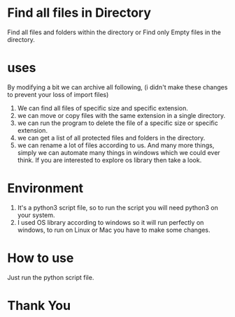 # Find all files in Directory
 Find all files and folders within the directory or Find only Empty files in the directory.
# uses 
 By modifying a bit we can archive all following, (i didn't make these changes to prevent your loss of import files)
 1. We can find all files of specific size and specific extension.
 2. we can move or copy files with the same extension in a single directory.
 3. we can run the program to delete the file of a specific size or specific extension.
 4. we can get a list of all protected files and folders in the directory.
 5. we can rename a lot of files according to us.
 And many more things, simply we can automate many things in windows which we could ever think.
 If you are interested to explore os library then take a look.
# Environment
 1. It's a python3 script file, so to run the script you will need python3 on your system.
 2. I used OS library according to windows so it will run perfectly on windows, to run on Linux or Mac you have to make some changes.
# How to use
 Just run the python script file.

# Thank You